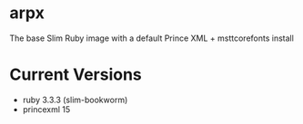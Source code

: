 # arpx
The base Slim Ruby image with a default Prince XML + msttcorefonts install

# Current Versions

* ruby 3.3.3 (slim-bookworm)
* princexml 15
